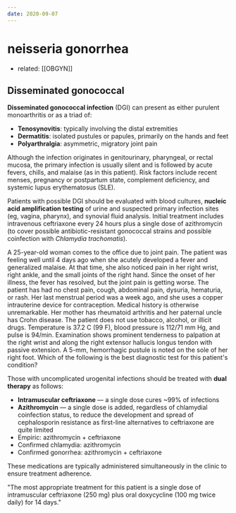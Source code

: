 ```yaml
---
date: 2020-09-07
---
```


# neisseria gonorrhea

- related: [[OBGYN]]

## Disseminated gonococcal

<!-- disseminated gonococcal infection sx, dx, rx -->

**Disseminated gonococcal infection** (DGI) can present as either purulent monoarthritis or as a triad of:

- **Tenosynovitis**: typically involving the distal extremities
- **Dermatitis**: isolated pustules or papules, primarily on the hands and feet
- **Polyarthralgia**: asymmetric, migratory joint pain

Although the infection originates in genitourinary, pharyngeal, or rectal  mucosa, the primary infection is usually silent and is followed by acute fevers, chills, and malaise (as in this patient). Risk factors include recent menses, pregnancy or postpartum state, complement deficiency,  and systemic lupus erythematosus (SLE).

Patients with possible DGI should be evaluated with blood cultures, **nucleic acid amplification testing** of urine and suspected primary infection sites (eg, vagina, pharynx),  and synovial fluid analysis. Initial treatment includes intravenous  ceftriaxone every 24 hours plus a single dose of azithromycin (to cover  possible antibiotic-resistant gonococcal strains and possible  coinfection with _Chlamydia trachomatis_).

A 25-year-old woman comes to the office due to joint pain. The patient was feeling well until 4 days ago when she acutely developed a fever and generalized malaise. At that time, she also noticed pain in her right wrist, right ankle, and the small joints of the right hand.  Since the onset of her illness, the fever has resolved, but the joint  pain is getting worse. The patient has had no chest pain, cough,  abdominal pain, dysuria, hematuria, or rash. Her last menstrual period  was a week ago, and she uses a copper intrauterine device for contraception. Medical history is otherwise unremarkable. Her  mother has rheumatoid arthritis and her paternal uncle has Crohn  disease. The patient does not use tobacco, alcohol, or illicit drugs.  Temperature is 37.2 C (99 F), blood pressure is 112/71 mm Hg, and pulse  is 94/min. Examination shows prominent tenderness to palpation at the right wrist and along the right extensor hallucis longus tendon with passive extension. A 5-mm, hemorrhagic pustule is noted on the sole of her right foot. Which of the following is the best diagnostic test for this patient's condition?

<!--  neisseria gonorrhea treatment -->

Those with uncomplicated urogenital infections should be treated with **dual therapy** as follows:

- **Intramuscular ceftriaxone** — a single dose cures ~99% of infections
- **Azithromycin** — a single dose is added, regardless of chlamydial coinfection status, to reduce the development and spread of cephalosporin resistance as first-line alternatives to ceftriaxone are quite limited
- Empiric: azithromycin + ceftriaxone
- Confirmed chlamydia: azithromycin
- Confirmed gonorrhea: azithromycin + ceftriaxone

These medications are typically administered simultaneously in the clinic to ensure treatment adherence.

"The most appropriate treatment for this patient is a single dose of intramuscular ceftriaxone (250 mg) plus oral doxycycline (100 mg twice daily) for 14 days."
